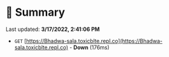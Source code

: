 # 📖 Summary
Last updated: **3/17/2022, 2:41:06 PM**

- `GET` [https://Bhadwa-sala.toxicblte.repl.co](https://Bhadwa-sala.toxicblte.repl.co) - **Down** (176ms)
